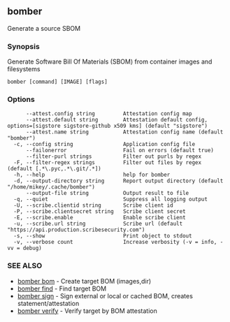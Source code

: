 ## bomber

Generate a source SBOM

### Synopsis

Generate Software Bill Of Materials (SBOM) from container images and filesystems

```
bomber [command] [IMAGE] [flags]
```

### Options

```
      --attest.config string         Attestation config map
      --attest.default string        Attestation default config, options=[sigstore sigstore-github x509 kms] (default "sigstore")
      --attest.name string           Attestation config name (default "bomber")
  -c, --config string                Application config file
      --failonerror                  Fail on errors (default true)
      --filter-purl strings          Filter out purls by regex
  -F, --filter-regex strings         Filter out files by regex (default [.*\.pyc,.*\.git/.*])
  -h, --help                         help for bomber
  -d, --output-directory string      Report output directory (default "/home/mikey/.cache/bomber")
      --output-file string           Output result to file
  -q, --quiet                        Suppress all logging output
  -U, --scribe.clientid string       Scribe client id
  -P, --scribe.clientsecret string   Scribe client secret
  -E, --scribe.enable                Enable scribe client
  -u, --scribe.url string            Scribe url (default "https://api.production.scribesecurity.com")
  -s, --show                         Print object to stdout
  -v, --verbose count                Increase verbosity (-v = info, -vv = debug)
```

### SEE ALSO

* [bomber bom](bomber_bom.md)	 - Create target BOM (images,dir)
* [bomber find](bomber_find.md)	 - Find target BOM
* [bomber sign](bomber_sign.md)	 - Sign external or local or cached BOM, creates statement/attestation
* [bomber verify](bomber_verify.md)	 - Verify target by BOM attestation

